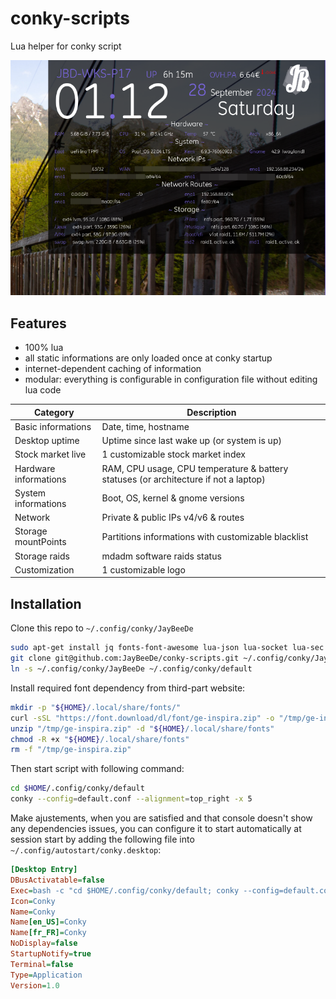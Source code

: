 # conky-scripts

Lua helper for conky script

![Screenshot](screenshot.png)

## Features

- 100% lua
- all static informations are only loaded once at conky startup
- internet-dependent caching of information
- modular: everything is configurable in configuration file without editing lua code

|Category|Description|
|---|---|
|Basic informations|Date, time, hostname|
|Desktop uptime|Uptime since last wake up (or system is up)|
|Stock market live|1 customizable stock market index|
|Hardware informations|RAM, CPU usage, CPU temperature & battery statuses (or architecture if not a laptop)|
|System informations|Boot, OS, kernel & gnome versions|
|Network|Private & public IPs v4/v6 & routes|
|Storage mountPoints|Partitions informations with customizable blacklist|
|Storage raids|mdadm software raids status|
|Customization|1 customizable logo|

## Installation

Clone this repo to `~/.config/conky/JayBeeDe`

```bash
sudo apt-get install jq fonts-font-awesome lua-json lua-socket lua-sec mokutil
git clone git@github.com:JayBeeDe/conky-scripts.git ~/.config/conky/JayBeeDe
ln -s ~/.config/conky/JayBeeDe ~/.config/conky/default
```

Install required font dependency from third-part website:

```bash
mkdir -p "${HOME}/.local/share/fonts/"
curl -sSL "https://font.download/dl/font/ge-inspira.zip" -o "/tmp/ge-inspira.zip"
unzip "/tmp/ge-inspira.zip" -d "${HOME}/.local/share/fonts"
chmod -R +x "${HOME}/.local/share/fonts"
rm -f "/tmp/ge-inspira.zip"
```

Then start script with following command:

```bash
cd $HOME/.config/conky/default
conky --config=default.conf --alignment=top_right -x 5
```

Make ajustements, when you are satisfied and that console doesn't show any dependencies issues, you can configure it to start automatically at session start by adding the following file into `~/.config/autostart/conky.desktop`:

```ini
[Desktop Entry]
DBusActivatable=false
Exec=bash -c "cd $HOME/.config/conky/default; conky --config=default.conf --alignment=top_right -x 5 --daemonize"
Icon=Conky
Name=Conky
Name[en_US]=Conky
Name[fr_FR]=Conky
NoDisplay=false
StartupNotify=true
Terminal=false
Type=Application
Version=1.0
```

